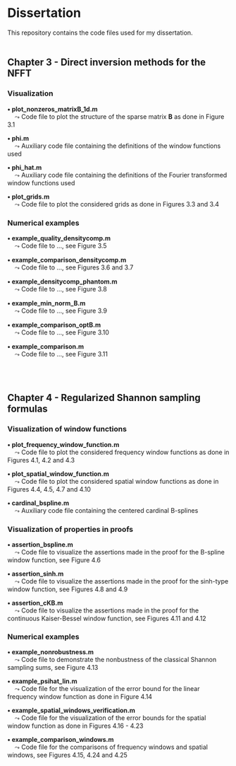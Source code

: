 # Dissertation
This repository contains the code files used for my dissertation.
</br></br>


## Chapter 3 - Direct inversion methods for the NFFT

### Visualization 
**$\bullet$ plot_nonzeros_matrixB_1d.m** </br>
$\quad\leadsto$ Code file to plot the structure of the sparse matrix $\boldsymbol B$ as done in Figure 3.1

**$\bullet$ phi.m** </br>
$\quad\leadsto$ Auxiliary code file containing the definitions of the window functions used

**$\bullet$ phi_hat.m** </br>
$\quad\leadsto$ Auxiliary code file containing the definitions of the Fourier transformed window functions used

**$\bullet$ plot_grids.m** </br>
$\quad\leadsto$ Code file to plot the considered grids as done in Figures 3.3 and 3.4

### Numerical examples
**$\bullet$ example_quality_densitycomp.m** </br>
$\quad\leadsto$ Code file to ..., see Figure 3.5

**$\bullet$ example_comparison_densitycomp.m** </br>
$\quad\leadsto$ Code file to ..., see Figures 3.6 and 3.7

**$\bullet$ example_densitycomp_phantom.m** </br>
$\quad\leadsto$ Code file to ..., see Figure 3.8

**$\bullet$ example_min_norm_B.m** </br>
$\quad\leadsto$ Code file to ..., see Figure 3.9

**$\bullet$ example_comparison_optB.m** </br>
$\quad\leadsto$ Code file to ..., see Figure 3.10

**$\bullet$ example_comparison.m** </br>
$\quad\leadsto$ Code file to ..., see Figure 3.11

</br></br>
## Chapter 4 - Regularized Shannon sampling formulas 

### Visualization of window functions
**$\bullet$ plot_frequency_window_function.m** </br>
$\quad\leadsto$ Code file to plot the considered frequency window functions as done in Figures 4.1, 4.2 and 4.3

**$\bullet$ plot_spatial_window_function.m** </br>
$\quad\leadsto$ Code file to plot the considered spatial window functions as done in Figures 4.4, 4.5, 4.7 and 4.10

**$\bullet$ cardinal_bspline.m** </br>
$\quad\leadsto$ Auxiliary code file containing the centered cardinal B-splines 


### Visualization of properties in proofs
**$\bullet$ assertion_bspline.m** </br>
$\quad\leadsto$ Code file to visualize the assertions made in the proof for the B-spline window function, see Figure 4.6

**$\bullet$ assertion_sinh.m** </br>
$\quad\leadsto$ Code file to visualize the assertions made in the proof for the sinh-type window function, see Figures 4.8 and 4.9

**$\bullet$ assertion_cKB.m** </br>
$\quad\leadsto$ Code file to visualize the assertions made in the proof for the continuous Kaiser-Bessel window function, see Figures 4.11 and 4.12


### Numerical examples
**$\bullet$ example_nonrobustness.m** </br>
$\quad\leadsto$ Code file to demonstrate the nonbustness of the classical Shannon sampling sums, see Figure 4.13

**$\bullet$ example_psihat_lin.m** </br>
$\quad\leadsto$ Code file for the visualization of the error bound for the linear frequency window function as done in Figure 4.14

**$\bullet$ example_spatial_windows_verification.m** </br>
$\quad\leadsto$ Code file for the visualization of the error bounds for the spatial window function as done in Figures 4.16 - 4.23

**$\bullet$ example_comparison_windows.m** </br>
$\quad\leadsto$ Code file for the comparisons of frequency windows and spatial windows, see Figures 4.15, 4.24 and 4.25
